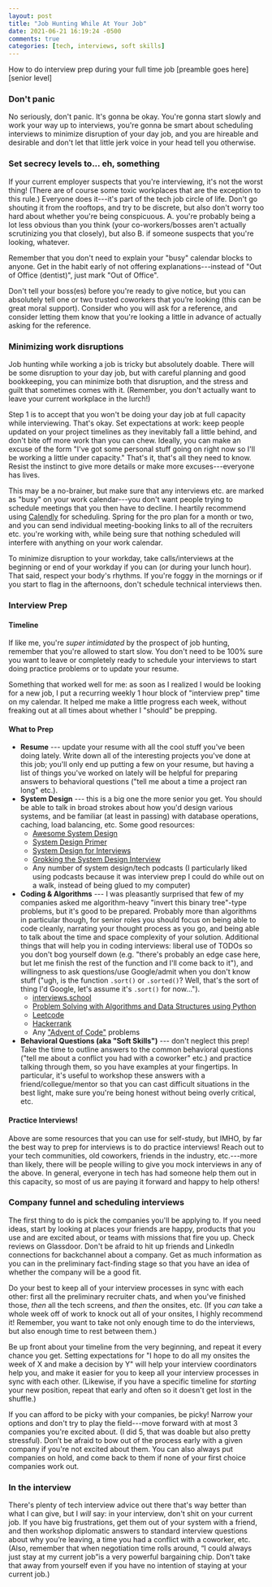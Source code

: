 ```yaml
---
layout: post
title: "Job Hunting While At Your Job"
date: 2021-06-21 16:19:24 -0500
comments: true
categories: [tech, interviews, soft skills]
---
```


How to do interview prep during your full time job
[preamble goes here]
[senior level]  

### Don't panic
No seriously, don't panic. It's gonna be okay. You're gonna start slowly and work your way up to interviews, you're gonna be smart about scheduling interviews to minimize disruption of your day job, and you are hireable and desirable and don't let that little jerk voice in your head tell you otherwise.

### Set secrecy levels to... eh, something
If your current employer suspects that you're interviewing, it's not the worst thing! (There are of course some toxic workplaces that are the exception to this rule.) Everyone does it---it's part of the tech job circle of life. Don't go shouting it from the rooftops, and try to be discrete, but also don't worry too hard about whether you're being conspicuous. A. you're probably being a lot less obvious than you think (your co-workers/bosses aren't actually scrutinizing you that closely), but also B. if someone suspects that you're looking, whatever.

Remember that you don't need to explain your "busy" calendar blocks to anyone. Get in the habit early of not offering explanations---instead of "Out of Office (dentist)", just mark "Out of Office".

Don't tell your boss(es) before you're ready to give notice, but you can absolutely tell one or two trusted coworkers that you’re looking (this can be great moral support). Consider who you will ask for a reference, and consider letting them know that you're looking a little in advance of actually asking for the reference.

### Minimizing work disruptions
Job hunting while working a job is tricky but absolutely doable. There will be some disruption to your day job, but with careful planning and good bookkeeping, you can minimize both that disruption, and the stress and guilt that sometimes comes with it. (Remember, you don't actually want to leave your current workplace in the lurch!)

Step 1 is to accept that you won't be doing your day job at full capacity while interviewing. That's okay. Set expectations at work: keep people updated on your project timelines as they inevitably fall a little behind, and don't bite off more work than you can chew. Ideally, you can make an excuse of the form "I've got some personal stuff going on right now so I'll be working a little under capacity." That's it, that's all they need to know. Resist the instinct to give more details or make more excuses---everyone has lives.

This may be a no-brainer, but make sure that any interviews etc. are marked as "busy" on your work calendar---you don't want people trying to schedule meetings that you then have to decline. I heartily recommend using [Calendly](https://calendly.com/) for scheduling. Spring for the pro plan for a month or two, and you can send individual meeting-booking links to all of the recruiters etc. you're working with, while being sure that nothing scheduled will interfere with anything on your work calendar.

To minimize disruption to your workday, take calls/interviews at the beginning or end of your workday if you can (or during your lunch hour). That said, respect your body's rhythms. If you're foggy in the mornings or if you start to flag in the afternoons, don't schedule technical interviews then.

### Interview Prep

#### Timeline
If like me, you're *super intimidated* by the prospect of job hunting, remember that you're allowed to start slow. You don't need to be 100% sure you want to leave or completely ready to schedule your interviews to start doing practice problems or to update your resume.

Something that worked well for me: as soon as I realized I would be looking for a new job, I put a recurring weekly 1 hour block of "interview prep" time on my calendar. It helped me make a little progress each week, without freaking out at all times about whether I "should" be prepping.

#### What to Prep
* **Resume** --- update your resume with all the cool stuff you've been doing lately. Write down all of the interesting projects you've done at this job; you'll only end up putting a few on your resume, but having a list of things you've worked on lately will be helpful for preparing answers to behavioral questions ("tell me about a time a project ran long" etc.).
* **System Design** --- this is a big one the more senior you get. You should be able to talk in broad strokes about how you'd design various systems, and be familiar (at least in passing) with database operations, caching, load balancing, etc. Some good resources:
	* [Awesome System Design](https://github.com/madd86/awesome-system-design)
	* [System Design Primer](https://github.com/donnemartin/system-design-primer)
	* [System Design for Interviews](https://www.freecodecamp.org/news/systems-design-for-interviews/)
	* [Grokking the System Design Interview](https://www.educative.io/courses/grokking-the-system-design-interview)
    * Any number of system design/tech podcasts (I particularly liked using podcasts because it was interview prep I could do while out on a walk, instead of being glued to my computer)
* **Coding & Algorithms** --- I was pleasantly surprised that few of my companies asked me algorithm-heavy "invert this binary tree"-type problems, but it's good to be prepared. Probably more than algorithms in particular though, for senior roles you should focus on being able to code cleanly, narrating your thought process as you go, and being able to talk about the time and space complexity of your solution. Additional things that will help you in coding interviews: liberal use of TODOs so you don't bog yourself down (e.g. "there's probably an edge case here, but let me finish the rest of the function and I'll come back to it"), and willingness to ask questions/use Google/admit when you don't know stuff ("ugh, is the function `.sort()` or `.sorted()`? Well, that's the sort of thing I'd Google, let's assume it's `.sort()` for now...").
    * [interviews.school](https://interviews.school/)
    * [Problem Solving with Algorithms and Data Structures using Python](https://runestone.academy/runestone/books/published/pythonds/index.html)
    * [Leetcode](https://leetcode.com/)
    * [Hackerrank](https://www.hackerrank.com/dashboard)
    * Any ["Advent of Code"](https://adventofcode.com/) problems
* **Behavioral Questions (aka "Soft Skills")** --- don't neglect this prep! Take the time to outline answers to the common behavioral questions ("tell me about a conflict you had with a coworker" etc.) and practice talking through them, so you have examples at your fingertips. In particular, it's useful to workshop these answers with a friend/collegue/mentor so that you can cast difficult situations in the best light, make sure you're being honest without being overly critical, etc.

#### Practice Interviews!
Above are some resources that you can use for self-study, but IMHO, by far the best way to prep for interviews is to do practice interviews! Reach out to your tech communities, old coworkers, friends in the industry, etc.---more than likely, there will be people willing to give you mock interviews in any of the above. In general, everyone in tech has had someone help them out in this capacity, so most of us are paying it forward and happy to help others!


### Company funnel and scheduling interviews
The first thing to do is pick the companies you'll be applying to. If you need ideas, start by looking at places your friends are happy, products that you use and are excited about, or teams with missions that fire you up. Check reviews on Glassdoor. Don't be afraid to hit up friends and LinkedIn connections for backchannel about a company. Get as much information as you can in the preliminary fact-finding stage so that you have an idea of whether the company will be a good fit.

Do your best to keep all of your interview processes in sync with each other: first all the preliminary recruiter chats, and when you've finished those, *then* all the tech screens, and *then* the onsites, etc. (If you *can* take a whole week off of work to knock out all of your onsites, I highly recommend it! Remember, you want to take not only enough time to do the interviews, but also enough time to rest between them.)

Be up front about your timeline from the very beginning, and repeat it every chance you get. Setting expectations for "I hope to do all my onsites the week of X and make a decision by Y" will help your interview coordinators help you, and make it easier for you to keep all your interview processes in sync with each other. (Likewise, if you have a specific timeline for *starting* your new position, repeat that early and often so it doesn't get lost in the shuffle.)

If you can afford to be picky with your companies, be picky! Narrow your options and don't try to play the field---move forward with at most 3 companies you're excited about. (I did 5, that was doable but also pretty stressful). Don’t be afraid to bow out of the process early with a given company if you're not excited about them. You can also always put companies on hold, and come back to them if none of your first choice companies work out.

### In the interview
There's plenty of tech interview advice out there that's way better than what I can give, but I _will_ say: in your interview, don't shit on your current job. If you have big frustrations, get them out of your system with a friend, and then workshop diplomatic answers to standard interview questions about why you’re leaving, a time you had a conflict with a coworker, etc. (Also, remember that when negotiation time rolls around, “I could always just stay at my current job”is a very powerful bargaining chip. Don’t take that away from yourself even if you have no intention of staying at your current job.)